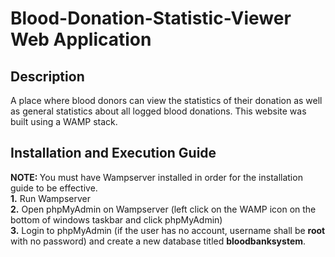 <h1> Blood-Donation-Statistic-Viewer Web Application </h1>

<h2> Description </h2> 
A place where blood donors can view the statistics of their donation as well as general statistics about all logged blood donations. This website was built using a WAMP stack.

<h2> Installation and Execution Guide </h2>
<b> NOTE: </b> You must have Wampserver installed in order for the installation guide to be effective.

<div> <b> 1.</b> Run Wampserver </div>
<div> <b> 2.</b> Open phpMyAdmin on Wampserver (left click on the WAMP icon on the bottom of windows taskbar and click phpMyAdmin) </div>
<b> 3.</b> Login to phpMyAdmin (if the user has no account, username shall be <b>root</b> with no password) and create a new database titled <b>bloodbanksystem</b>.
